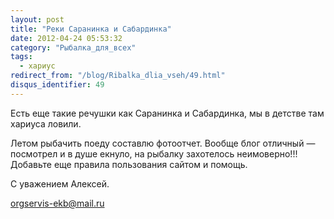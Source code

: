 ```yaml
---
layout: post
title: "Реки Саранинка и Сабардинка"
date: 2012-04-24 05:53:32
category: "Рыбалка_для_всех"
tags:
  - хариус
redirect_from: "/blog/Ribalka_dlia_vseh/49.html"
disqus_identifier: 49
---
```

Есть еще такие речушки как Саранинка и Сабардинка, мы в детстве там
хариуса ловили.

Летом рыбачить поеду составлю фотоотчет. Вообще блог отличный —
посмотрел и в душе екнуло, на рыбалку захотелось неимоверно!!! Добавьте
еще правила пользования сайтом и помощь.

С уважением Алексей.

orgservis-ekb@mail.ru
